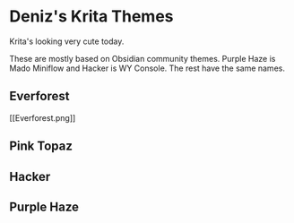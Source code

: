 # Deniz's Krita Themes

Krita's looking very cute today.

These are mostly based on Obsidian community themes. Purple Haze is Mado Miniflow and Hacker is WY Console. The rest have the same names.

## Everforest

[[Everforest.png]]

## Pink Topaz

## Hacker

## Purple Haze
